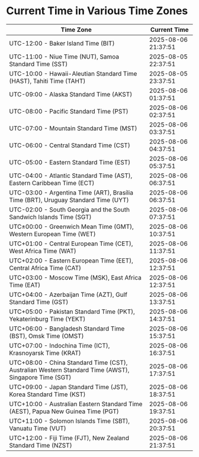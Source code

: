 # Current Time in Various Time Zones

| Time Zone | Current Time |
|-----------|--------------|
| UTC-12:00 - Baker Island Time (BIT) | 2025-08-06 21:37:51 |
| UTC-11:00 - Niue Time (NUT), Samoa Standard Time (SST) | 2025-08-05 22:37:51 |
| UTC-10:00 - Hawaii-Aleutian Standard Time (HAST), Tahiti Time (TAHT) | 2025-08-05 23:37:51 |
| UTC-09:00 - Alaska Standard Time (AKST) | 2025-08-06 01:37:51 |
| UTC-08:00 - Pacific Standard Time (PST) | 2025-08-06 02:37:51 |
| UTC-07:00 - Mountain Standard Time (MST) | 2025-08-06 03:37:51 |
| UTC-06:00 - Central Standard Time (CST) | 2025-08-06 04:37:51 |
| UTC-05:00 - Eastern Standard Time (EST) | 2025-08-06 05:37:51 |
| UTC-04:00 - Atlantic Standard Time (AST), Eastern Caribbean Time (ECT) | 2025-08-06 06:37:51 |
| UTC-03:00 - Argentina Time (ART), Brasília Time (BRT), Uruguay Standard Time (UYT) | 2025-08-06 06:37:51 |
| UTC-02:00 - South Georgia and the South Sandwich Islands Time (SGT) | 2025-08-06 07:37:51 |
| UTC±00:00 - Greenwich Mean Time (GMT), Western European Time (WET) | 2025-08-06 10:37:51 |
| UTC+01:00 - Central European Time (CET), West Africa Time (WAT) | 2025-08-06 11:37:51 |
| UTC+02:00 - Eastern European Time (EET), Central Africa Time (CAT) | 2025-08-06 12:37:51 |
| UTC+03:00 - Moscow Time (MSK), East Africa Time (EAT) | 2025-08-06 12:37:51 |
| UTC+04:00 - Azerbaijan Time (AZT), Gulf Standard Time (GST) | 2025-08-06 13:37:51 |
| UTC+05:00 - Pakistan Standard Time (PKT), Yekaterinburg Time (YEKT) | 2025-08-06 14:37:51 |
| UTC+06:00 - Bangladesh Standard Time (BST), Omsk Time (OMST) | 2025-08-06 15:37:51 |
| UTC+07:00 - Indochina Time (ICT), Krasnoyarsk Time (KRAT) | 2025-08-06 16:37:51 |
| UTC+08:00 - China Standard Time (CST), Australian Western Standard Time (AWST), Singapore Time (SGT) | 2025-08-06 17:37:51 |
| UTC+09:00 - Japan Standard Time (JST), Korea Standard Time (KST) | 2025-08-06 18:37:51 |
| UTC+10:00 - Australian Eastern Standard Time (AEST), Papua New Guinea Time (PGT) | 2025-08-06 19:37:51 |
| UTC+11:00 - Solomon Islands Time (SBT), Vanuatu Time (VUT) | 2025-08-06 20:37:51 |
| UTC+12:00 - Fiji Time (FJT), New Zealand Standard Time (NZST) | 2025-08-06 21:37:51 |
